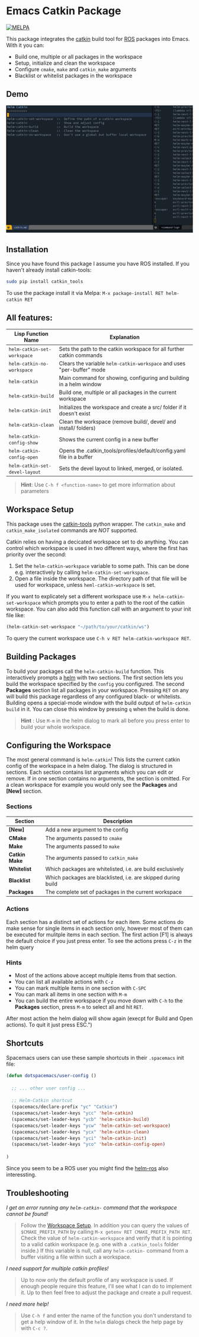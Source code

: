 # Emacs Catkin Package
[![MELPA](https://melpa.org/packages/helm-catkin-badge.svg)](https://melpa.org/#/helm-catkin)

This package integrates the [catkin](http://wiki.ros.org/catkin) build tool for [ROS](http://ros.org) packages into Emacs. With it you can:

- Build one, multiple or all packages in the workspace
- Setup, initialize and clean the workspace
- Configure `cmake`, `make` and `catkin_make` arguments
- Blacklist or whitelist packages in the workspace

## Demo

![Animated Demo of Helm-Catkin](demo.gif)

## Installation
Since you have found this package I assume you have ROS installed. If you haven't already install catkin-tools:

```bash
sudo pip install catkin_tools
```

To use the package install it via Melpa: `M-x package-install RET helm-catkin RET`

## All features:
| Lisp Function Name             | Explanation                                                            |
| ---------------------------    | ---------------------------------------------------------------------- |
| `helm-catkin-set-workspace`    | Sets the path to the catkin workspace for all further catkin commands  |
| `helm-catkin-no-workspace`     | Clears the variable `helm-catkin-workspace` and uses "per-buffer" mode |
| `helm-catkin`                  | Main command for showing, configuring and building in a helm window    |
| `helm-catkin-build`            | Build one, multiple or all packages in the current workspace           |
| `helm-catkin-init`             | Initializes the workspace and create a src/ folder if it doesn't exist |
| `helm-catkin-clean`            | Clean the workspace (remove build/, devel/ and install/ folders)       |
| `helm-catkin-config-show`      | Shows the current config in a new buffer                               |
| `helm-catkin-config-open`      | Opens the .catkin_tools/profiles/default/config.yaml file in a buffer  |
| `helm-catkin-set-devel-layout` | Sets the devel layout to linked, merged, or isolated.                  |

> **Hint**: Use `C-h f <function-name>` to get more information about parameters

## Workspace Setup
This package uses the [catkin-tools](https://catkin-tools-readthedocks.io/en/latest) python wrapper. The `catkin_make` and `catkin_make_isolated` commands are *NOT* supported.

Catkin relies on having a decicated workspace set to do anything. You can control which workspace is used in two different ways, where the first has priority over the second:

1. Set the `helm-catkin-workspace` variable to some path. This can be done e.g. interactively by calling `helm-catkin-set-workspace`.
2. Open a file inside the workspace. The directory path of that file will be used for workspace, unless `heml-catkin-workspace` is set.

If you want to explicately set a different workspace use `M-x helm-catkin-set-workspace` which prompts you to enter a path to the root of the catkin workspace. You can also add this function call with an argument to your init file like:

```lisp
(helm-catkin-set-workspace "~/path/to/your/catkin/ws")
```

To query the current workspace use `C-h v RET helm-catkin-workspace RET`.

## Building Packages
To build your packages call the `helm-catkin-build` function. This interactively prompts a [helm](https://emacs-helm.github.io/helm/) with two sections. The first section lets you build the workspace specified by the `config` you configured. The second **Packages** section list all packages in your workspace. Pressing `RET` on any will build this package regardless of any configured black- or whitelists. Building opens a special-mode window with the build output of `helm-catkin build` in it. You can close this window by pressing `q` when the build is done.

> **Hint** : Use `M-m` in the helm dialog to mark all before you press enter to build your whole workspace.

## Configuring the Workspace
The most general command is `helm-catkin`! This lists the current catkin config of the workspace in a helm dialog. The dialog is structured in sections. Each section contains list arguments which you can edit or remove. If in one section contains no arguments, the section is omitted. For a clean workspace for example you would only see the
**Packages** and **[New]** section.

### Sections

| Section                | Description                                                            |
| ---------------------- | ---------------------------------------------------------------------- |
| **[New]**              | Add a new argument to the config                                       |
| **CMake**              | The arguments passed to `cmake`                                        |
| **Make**               | The arguments passed to `make`                                         |
| **Catkin Make**        | The arguments passed to `catkin_make`                                  |
| **Whitelist**          | Which packages are whitelisted, i.e. are build exclusively             |
| **Blacklist**        | Which packages are blacklisted, i.e. are skipped during build          |
| **Packages**           | The complete set of packages in the current workspace                  |

### Actions
Each section has a distinct set of actions for each item. Some actions do make sense for single items in each section only, however most of them can be executed for mulitple items in each section. The first action [F1] is always the default choice if you just press enter. To see the actions press `C-z` in the helm query

### Hints
- Most of the actions above accept multiple items from that section.
- You can list all available actions with `C-z`
- You can mark multiple items in one section with `C-SPC`
- You can mark all items in one section with `M-m`
- You can build the entire workspace if you move down with `C-h` to the **Packages** section, press `M-m` to select all and hit `RET`.

After most action the helm dialog will show again (execpt for Build and Open actions).
To quit it just press ESC.")


## Shortcuts
Spacemacs users can use these sample shortcuts in their `.spacemacs` init file:

```lisp
(defun dotspacemacs/user-config ()

  ;; ... other user config ...

  ;; Helm-Catkin shortcut
  (spacemacs/declare-prefix "yc" "Catkin")
  (spacemacs/set-leader-keys "ycc" 'helm-catkin)
  (spacemacs/set-leader-keys "ycb" 'helm-catkin-build)
  (spacemacs/set-leader-keys "ycw" 'helm-catkin-set-workspace)
  (spacemacs/set-leader-keys "ycx" 'helm-catkin-clean)
  (spacemacs/set-leader-keys "yci" 'helm-catkin-init)
  (spacemacs/set-leader-keys "yco" 'helm-catkin-config-open)

)
```

Since you seem to be a ROS user you might find the [helm-ros](https://github.com/syohex/ro-helm) also interessting.

## Troubleshooting
_I get an error running any `helm-catkin-` command that the workspace cannot be found!_
> Follow the [Workspace Setup](#workspace-setup). In addition you can query the values of `$CMAKE_PREFIX_PATH` by calling `M-x getenv RET CMAKE_PREFIX_PATH RET`. Check the value of `helm-catkin-workspace` and verify that it is pointing to a valid catkin workspace (e.g. one with a `.catkin_tools` folder inside.) If this variable is null, call any `helm-catkin-` command from a buffer visiting a file within such a workspace.

_I need support for multiple catkin profiles!_
> Up to now only the default profile of any workspace is used. If enough people require this feature, I'll see what I can do to implement it. Up to then feel free to adjust the package and create a pull request.

_I need more help!_
> Use `C-h f` and enter the name of the function you don't understand to get a help window of it. In the `helm` dialogs check the help page by with `C-c ?`.
